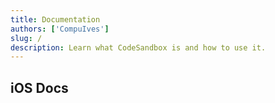```yaml
---
title: Documentation
authors: ['CompuIves']
slug: /
description: Learn what CodeSandbox is and how to use it.
---
```


<div style={{height:478,width:'100%',background:'var(--docs-accent-color)', borderRadius: '6px'}}>
</div>

## iOS Docs
